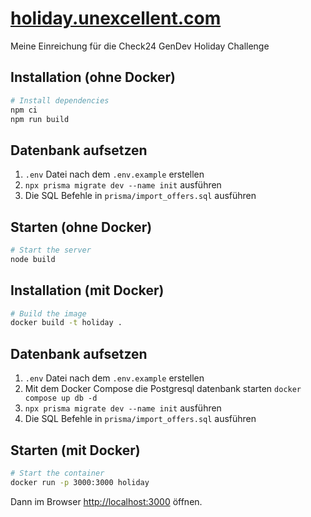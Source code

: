 # [holiday.unexcellent.com](https://holiday.unexcellent.com)

Meine Einreichung für die Check24 GenDev Holiday Challenge


## Installation (ohne Docker)
```bash
# Install dependencies
npm ci
npm run build
```

## Datenbank aufsetzen
1. `.env` Datei nach dem `.env.example` erstellen
2. `npx prisma migrate dev --name init` ausführen
3. Die SQL Befehle in `prisma/import_offers.sql` ausführen


## Starten (ohne Docker)
```bash
# Start the server
node build
```


## Installation (mit Docker)
```bash
# Build the image
docker build -t holiday .
```

## Datenbank aufsetzen
1. `.env` Datei nach dem `.env.example` erstellen
2. Mit dem Docker Compose die Postgresql datenbank starten
   `docker compose up db -d`
3. `npx prisma migrate dev --name init` ausführen
4. Die SQL Befehle in `prisma/import_offers.sql` ausführen


## Starten (mit Docker)
```bash
# Start the container
docker run -p 3000:3000 holiday
```
Dann im Browser [http://localhost:3000](http://localhost:3000) öffnen.
